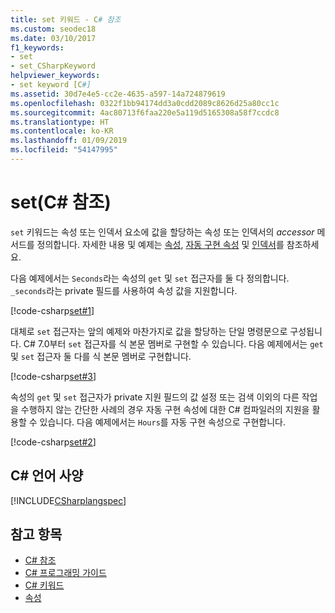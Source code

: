 ```yaml
---
title: set 키워드 - C# 참조
ms.custom: seodec18
ms.date: 03/10/2017
f1_keywords:
- set
- set_CSharpKeyword
helpviewer_keywords:
- set keyword [C#]
ms.assetid: 30d7e4e5-cc2e-4635-a597-14a724879619
ms.openlocfilehash: 0322f1bb94174dd3a0cdd2089c8626d25a80cc1c
ms.sourcegitcommit: 4ac80713f6faa220e5a119d5165308a58f7ccdc8
ms.translationtype: HT
ms.contentlocale: ko-KR
ms.lasthandoff: 01/09/2019
ms.locfileid: "54147995"
---
```

# <a name="set-c-reference"></a>set(C# 참조)

`set` 키워드는 속성 또는 인덱서 요소에 값을 할당하는 속성 또는 인덱서의 *accessor* 메서드를 정의합니다. 자세한 내용 및 예제는 [속성](../../programming-guide/classes-and-structs/properties.md), [자동 구현 속성](../../programming-guide/classes-and-structs/auto-implemented-properties.md) 및 [인덱서](../../programming-guide/indexers/index.md)를 참조하세요.

다음 예제에서는 `Seconds`라는 속성의 `get` 및 `set` 접근자를 둘 다 정의합니다. `_seconds`라는 private 필드를 사용하여 속성 값을 지원합니다.

[!code-csharp[set#1](~/samples/snippets/csharp/language-reference/keywords/get/get-1.cs)]

대체로 `set` 접근자는 앞의 예제와 마찬가지로 값을 할당하는 단일 명령문으로 구성됩니다. C# 7.0부터 `set` 접근자를 식 본문 멤버로 구현할 수 있습니다. 다음 예제에서는 `get` 및 `set` 접근자 둘 다를 식 본문 멤버로 구현합니다.

[!code-csharp[set#3](~/samples/snippets/csharp/language-reference/keywords/get/get-3.cs)]
  
속성의 `get` 및 `set` 접근자가 private 지원 필드의 값 설정 또는 검색 이외의 다른 작업을 수행하지 않는 간단한 사례의 경우 자동 구현 속성에 대한 C# 컴파일러의 지원을 활용할 수 있습니다. 다음 예제에서는 `Hours`를 자동 구현 속성으로 구현합니다. 

[!code-csharp[set#2](~/samples/snippets/csharp/language-reference/keywords/get/get-2.cs)]
  
## <a name="c-language-specification"></a>C# 언어 사양

[!INCLUDE[CSharplangspec](~/includes/csharplangspec-md.md)]

## <a name="see-also"></a>참고 항목

- [C# 참조](../../language-reference/index.md)
- [C# 프로그래밍 가이드](../../programming-guide/index.md)
- [C# 키워드](index.md)
- [속성](../../programming-guide/classes-and-structs/properties.md)
